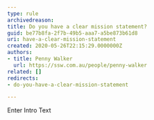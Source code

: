 ```yaml
---
type: rule
archivedreason: 
title: Do you have a clear mission statement?
guid: be77b8fa-2f7b-49b5-aaa7-a5be873b61d8
uri: have-a-clear-mission-statement
created: 2020-05-26T22:15:29.0000000Z
authors:
- title: Penny Walker
  url: https://ssw.com.au/people/penny-walker
related: []
redirects:
- do-you-have-a-clear-mission-statement

---
```



Enter Intro Text
<br><excerpt class='endintro'></excerpt><br>



